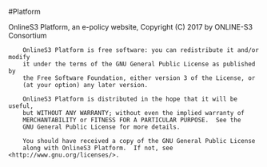 #Platform

OnlineS3 Platform, an e-policy website, Copyright (C) 2017 by ONLINE-S3 Consortium

        OnlineS3 Platform is free software: you can redistribute it and/or modify
        it under the terms of the GNU General Public License as published by
        the Free Software Foundation, either version 3 of the License, or
        (at your option) any later version.

        OnlineS3 Platform is distributed in the hope that it will be useful,
        but WITHOUT ANY WARRANTY; without even the implied warranty of
        MERCHANTABILITY or FITNESS FOR A PARTICULAR PURPOSE.  See the
        GNU General Public License for more details.

        You should have received a copy of the GNU General Public License
        along with OnlineS3 Platform.  If not, see <http://www.gnu.org/licenses/>.
